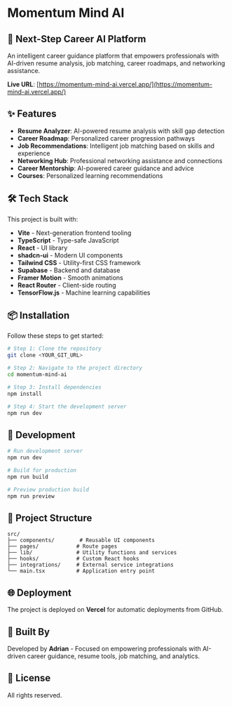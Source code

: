 # Momentum Mind AI

## 🚀 Next-Step Career AI Platform

An intelligent career guidance platform that empowers professionals with AI-driven resume analysis, job matching, career roadmaps, and networking assistance.

**Live URL**: [https://momentum-mind-ai.vercel.app/](https://momentum-mind-ai.vercel.app/)

## ✨ Features

- **Resume Analyzer**: AI-powered resume analysis with skill gap detection
- **Career Roadmap**: Personalized career progression pathways
- **Job Recommendations**: Intelligent job matching based on skills and experience
- **Networking Hub**: Professional networking assistance and connections
- **Career Mentorship**: AI-powered career guidance and advice
- **Courses**: Personalized learning recommendations

## 🛠️ Tech Stack

This project is built with:

- **Vite** - Next-generation frontend tooling
- **TypeScript** - Type-safe JavaScript
- **React** - UI library
- **shadcn-ui** - Modern UI components
- **Tailwind CSS** - Utility-first CSS framework
- **Supabase** - Backend and database
- **Framer Motion** - Smooth animations
- **React Router** - Client-side routing
- **TensorFlow.js** - Machine learning capabilities

## 📦 Installation

Follow these steps to get started:

```sh
# Step 1: Clone the repository
git clone <YOUR_GIT_URL>

# Step 2: Navigate to the project directory
cd momentum-mind-ai

# Step 3: Install dependencies
npm install

# Step 4: Start the development server
npm run dev
```

## 🚀 Development

```sh
# Run development server
npm run dev

# Build for production
npm run build

# Preview production build
npm run preview
```

## 📝 Project Structure

```
src/
├── components/        # Reusable UI components
├── pages/            # Route pages
├── lib/              # Utility functions and services
├── hooks/            # Custom React hooks
├── integrations/     # External service integrations
└── main.tsx          # Application entry point
```

## 🌐 Deployment

The project is deployed on **Vercel** for automatic deployments from GitHub.

## 👤 Built By

Developed by **Adrian** - Focused on empowering professionals with AI-driven career guidance, resume tools, job matching, and analytics.

## 📄 License

All rights reserved.
